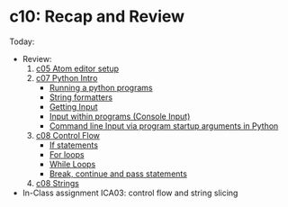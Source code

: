 # c10: Recap and Review

Today:
* Review:
    1. [c05 Atom editor setup](../c05-markdown/2.Atom.md)
    1. [c07 Python Intro](../c07-python_intro/README.md)
       - [Running a python programs](../c07-python_intro/1.Python_intro.md#running-a-python-programs)
       - [String formatters](../c07-python_intro/3.Python_basics.md#string-formatters)
       - [Getting Input](../c07-python_intro/3.Python_basics.md#getting-input)
       - [Input within programs (Console Input)](../c07-python_intro/3.Python_basics.md#input-within-programs-console-input)
       - [Command line Input via program startup arguments in Python](../c07-python_intro/3.Python_basics.md#command-line-input-via-program-startup-arguments-in-python)
    1. [c08 Control Flow](../c08-flowcontrol_and_strings/README.md)
       - [If statements](../c08-flowcontrol_and_strings/1.controlflow.md#if-statements)
       - [For loops](../c08-flowcontrol_and_strings/1.controlflow.md#for-loops)
       - [While Loops](../c08-flowcontrol_and_strings/1.controlflow.md#while-loops)
       - [Break, continue and pass statements](../c08-flowcontrol_and_strings/1.controlflow.md#break-continue-and-pass-statements)
    1. [c08 Strings](../c08-flowcontrol_and_strings/2.strings.md)
* In-Class assignment ICA03: control flow and string slicing
